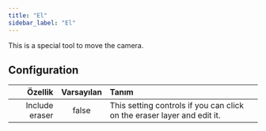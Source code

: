 ```yaml
---
title: "El"
sidebar_label: "El"
---
```



This is a special tool to move the camera.

## Configuration

|        Özellik | Varsayılan | Tanım                                                                   |
| --------------:|:----------:|:----------------------------------------------------------------------- |
| Include eraser |   false    | This setting controls if you can click on the eraser layer and edit it. |
